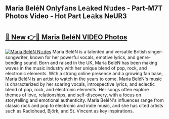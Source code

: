 ## Maria BeléN Onlyf𝚊ns Le𝚊ked N𝚞des - Part-M7T Photos Video - Hot Part Le𝚊ks NeUR3

# <h2><a href="http://ab87117.deff.icu/?id=Maria+Bele%cc%81N">🔗 New 👉🔴 Maria BeléN VIDEO Photos</a></h2>

[![Maria BeléN N𝚞des](https://i.imgur.com/rIISA9y.gif)](http://ab87117.deff.icu/?id=Maria+Bele%cc%81N)
Maria BeléN is a talented and versatile British singer-songwriter, known for her powerful vocals, emotive lyrics, and genre-bending sound. Born and raised in the UK, Maria BeléN has been making waves in the music industry with her unique blend of pop, rock, and electronic elements. With a strong online presence and a growing fan base, Maria BeléN is an artist to watch in the years to come. Maria BeléN's music is characterized by her soaring vocals, introspective lyrics, and eclectic blend of pop, rock, and electronic elements. Her songs often explore themes of love, relationships, and self-discovery, with a focus on storytelling and emotional authenticity. Maria BeléN's influences range from classic rock and pop to electronic and indie music, and she has cited artists such as Radiohead, Björk, and St. Vincent as key inspirations.
